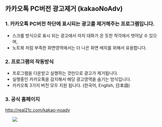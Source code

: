 ## 카카오톡 PC버전 광고제거 (kakaoNoAdv)

### 1. 카카오톡 PC버전 하단에 표시되는 광고를 제거해주는 프로그램입니다.
* 스크롤 방식으로 표시 되는 광고에서 마치 대화가 온 듯한 착각에서 벗어날 수 있으며,
* 노트북 처럼 부족한 화면영역에서는 더 나은 화면 배치를 위해서 유용합니다.


### 2. 프로그램의 작동방식

* 프로그램을 다운받고 실행하는 것만으로 광고가 제거됩니다.
* 실행중인 카카오톡을 감지해서 해당 광고영역을 숨기는 방식입니다.
* 카카오톡 3가지 버전 모두 지원 됩니다. (한국어, English, 日本語)


### 3. 공식 홈페이지
http://real21c.com/kakao-noadv


&nbsp; &nbsp; &nbsp;
<img src="https://raw.githubusercontent.com/real21c/kakao-noadv/master/shot/shot1.jpg"/>

